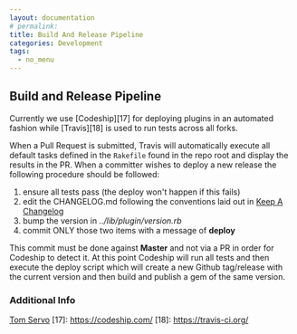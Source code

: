 ```yaml
---
layout: documentation
# permalink:
title: Build And Release Pipeline
categories: Development
tags:
  - no_menu
---
```


## Build and Release Pipeline

Currently we use [Codeship][17] for deploying plugins in an automated fashion while [Travis][18] is used to run tests across all forks.

When a Pull Request is submitted, Travis will automatically execute all default tasks defined in the `Rakefile` found in the repo root and display the results in the PR.  When a committer wishes to deploy a new release the following procedure should be followed:

1. ensure all tests pass (the deploy won't happen if this fails)
1. edit the CHANGELOG.md following the conventions laid out in [Keep A Changelog](http://keepachangelog.com/)
1. bump the version in *../lib/plugin/version.rb*
1. commit ONLY those two items with a message of **deploy**

This commit must be done against **Master** and not via a PR in order for Codeship to detect it.  At this point Codeship will run all tests and then execute the deploy script which will create a new Github tag/release with the current version and then build and publish a gem of the same version.

### Additional Info

[Tom Servo](../tools/tom_servo.md)
[17]: https://codeship.com/
[18]: https://travis-ci.org/
